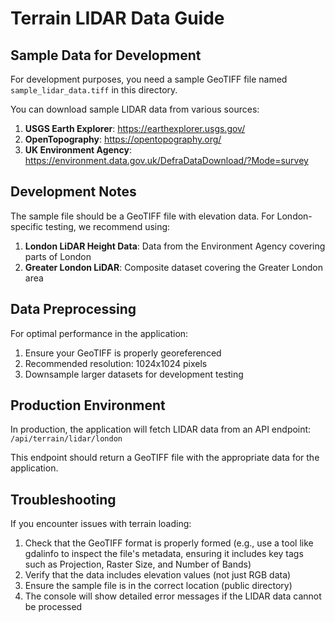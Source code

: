 # Terrain LIDAR Data Guide

## Sample Data for Development

For development purposes, you need a sample GeoTIFF file named `sample_lidar_data.tiff` in this directory.

You can download sample LIDAR data from various sources:

1. **USGS Earth Explorer**: https://earthexplorer.usgs.gov/
2. **OpenTopography**: https://opentopography.org/
3. **UK Environment Agency**: https://environment.data.gov.uk/DefraDataDownload/?Mode=survey

## Development Notes

The sample file should be a GeoTIFF file with elevation data. For London-specific testing, we recommend using:

1. **London LiDAR Height Data**: Data from the Environment Agency covering parts of London
2. **Greater London LiDAR**: Composite dataset covering the Greater London area

## Data Preprocessing

For optimal performance in the application:

1. Ensure your GeoTIFF is properly georeferenced
2. Recommended resolution: 1024x1024 pixels
3. Downsample larger datasets for development testing

## Production Environment

In production, the application will fetch LIDAR data from an API endpoint:
`/api/terrain/lidar/london`

This endpoint should return a GeoTIFF file with the appropriate data for the application.

## Troubleshooting

If you encounter issues with terrain loading:

1. Check that the GeoTIFF format is properly formed (e.g., use a tool like gdalinfo to inspect the file's metadata, ensuring it includes key tags such as Projection, Raster Size, and Number of Bands)
2. Verify that the data includes elevation values (not just RGB data)
3. Ensure the sample file is in the correct location (public directory)
4. The console will show detailed error messages if the LIDAR data cannot be processed
